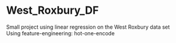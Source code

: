 # West_Roxbury_DF

Small project using linear regression on the West Roxbury data set <br /> 
Using feature-engineering: hot-one-encode<br /> 
